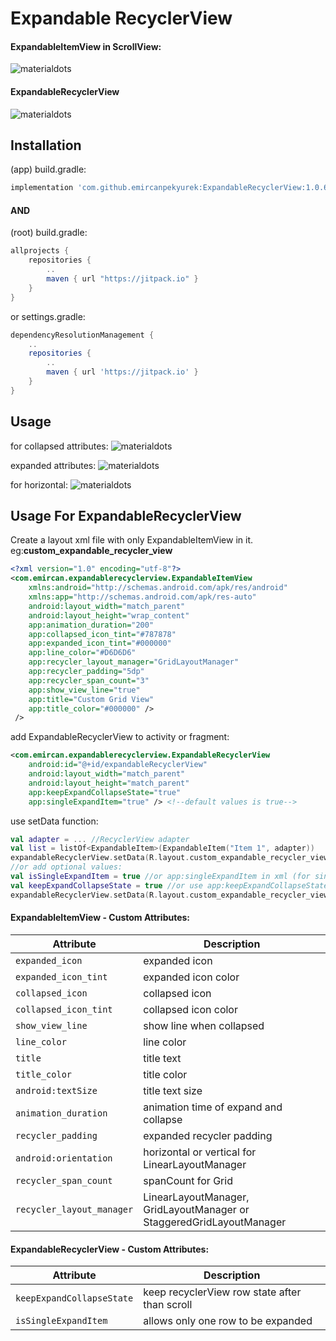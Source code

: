 # Expandable RecyclerView

#### ExpandableItemView in ScrollView:
![materialdots](https://github.com/emircanpekyurek/ExpandableRecyclerView/blob/master/readme_images/single.gif)
#### ExpandableRecyclerView
![materialdots](https://github.com/emircanpekyurek/ExpandableRecyclerView/blob/master/readme_images/recycler.gif)

## Installation
(app) build.gradle:
```gradle
implementation 'com.github.emircanpekyurek:ExpandableRecyclerView:1.0.6'
```

#### AND

(root) build.gradle:
```gradle
allprojects {
    repositories {
        ..
        maven { url "https://jitpack.io" }
    }
}
```
or settings.gradle:
```gradle
dependencyResolutionManagement {
    ..
    repositories {
        ..
        maven { url 'https://jitpack.io' }
    }
}
```

## Usage

for collapsed attributes:
![materialdots](https://github.com/emircanpekyurek/ExpandableRecyclerView/blob/master/readme_images/collapsed_usage.png)

expanded attributes:
![materialdots](https://github.com/emircanpekyurek/ExpandableRecyclerView/blob/master/readme_images/expanded_usage.png)

for horizontal:
![materialdots](https://github.com/emircanpekyurek/ExpandableRecyclerView/blob/master/readme_images/horizontal_usage.png)

## Usage For ExpandableRecyclerView

Create a layout xml file with only ExpandableItemView in it. eg:**custom_expandable_recycler_view**

```xml
<?xml version="1.0" encoding="utf-8"?>
<com.emircan.expandablerecyclerview.ExpandableItemView
    xmlns:android="http://schemas.android.com/apk/res/android"
    xmlns:app="http://schemas.android.com/apk/res-auto"
    android:layout_width="match_parent"
    android:layout_height="wrap_content"
    app:animation_duration="200"
    app:collapsed_icon_tint="#787878"
    app:expanded_icon_tint="#000000"
    app:line_color="#D6D6D6"
    app:recycler_layout_manager="GridLayoutManager"
    app:recycler_padding="5dp"
    app:recycler_span_count="3"
    app:show_view_line="true"
    app:title="Custom Grid View"
    app:title_color="#000000" />
 />
```

add ExpandableRecyclerView to activity or fragment:
```xml
<com.emircan.expandablerecyclerview.ExpandableRecyclerView
    android:id="@+id/expandableRecyclerView"
    android:layout_width="match_parent"
    android:layout_height="match_parent"
    app:keepExpandCollapseState="true"
    app:singleExpandItem="true" /> <!--default values is true-->
```
use setData function:

```kotlin
val adapter = ... //RecyclerView adapter
val list = listOf<ExpandableItem>(ExpandableItem("Item 1", adapter))
expandableRecyclerView.setData(R.layout.custom_expandable_recycler_view, list)
//or add optional values:
val isSingleExpandItem = true //or app:singleExpandItem in xml (for single expandable)
val keepExpandCollapseState = true //or use app:keepExpandCollapseState in xml (for keep state)
expandableRecyclerView.setData(R.layout.custom_expandable_recycler_view, list, isSingleExpandItem, keepExpandCollapseState)
```



#### ExpandableItemView - Custom Attributes:
| Attribute | Description |
| --- | --- |
| `expanded_icon` | expanded icon  |
| `expanded_icon_tint` | expanded icon color |
| `collapsed_icon` | collapsed icon |
| `collapsed_icon_tint` | collapsed icon color |
| `show_view_line` | show line when collapsed |
| `line_color` | line color |
| `title` | title text |
| `title_color` | title color |
| `android:textSize` | title text size |
| `animation_duration` | animation time of expand and collapse |
| `recycler_padding` | expanded recycler padding |
| `android:orientation` | horizontal or vertical for LinearLayoutManager |
| `recycler_span_count` | spanCount for Grid |
| `recycler_layout_manager` | LinearLayoutManager, GridLayoutManager or StaggeredGridLayoutManager |

#### ExpandableRecyclerView - Custom Attributes:
| Attribute | Description |
| --- | --- |
| `keepExpandCollapseState` | keep recyclerView row state after than scroll  |
| `isSingleExpandItem` | allows only one row to be expanded |